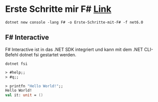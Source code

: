 # Erste Schritte mir F# [Link](https://learn.microsoft.com/de-de/training/modules/fsharp-first-steps/2-what-is-fsharp)


```
dotnet new console -lang F# -o Erste-Schritte-mit-F# -f net6.0
```


## F# Interactive

F# Interactive ist in das .NET SDK integriert und kann mit dem .NET CLI-Befehl dotnet fsi gestartet werden.

```Shell
dotnet fsi
```

```fsharp
> #help;;
> #q;;
```


```fsharp
> printfn "Hello World!";;
Hello World!
val it: unit = ()
```
